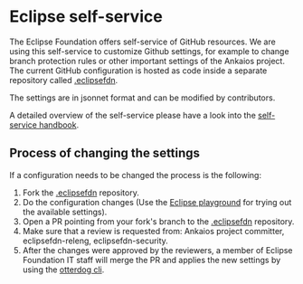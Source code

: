 
# Eclipse self-service

The Eclipse Foundation offers self-service of GitHub resources.
We are using this self-service to customize Github settings, for example to change branch protection rules or other important settings of the Ankaios project.
The current GitHub configuration is hosted as code inside a separate repository called [.eclipsefdn](https://github.com/eclipse-ankaios/.eclipsefdn).

The settings are in jsonnet format and can be modified by contributors.

A detailed overview of the self-service please have a look into the [self-service handbook](https://www.eclipse.org/projects/handbook/#resources-github-self-service).

## Process of changing the settings

If a configuration needs to be changed the process is the following:

1. Fork the [.eclipsefdn](https://github.com/eclipse-ankaios/.eclipsefdn) repository.
2. Do the configuration changes (Use the [Eclipse playground](https://otterdog.eclipse.org/organizations/eclipse-ankaios/playground) for trying out the available settings).
3. Open a PR pointing from your fork's branch to the [.eclipsefdn](https://github.com/eclipse-ankaios/.eclipsefdn) repository.
4. Make sure that a review is requested from: Ankaios project committer, eclipsefdn-releng, eclipsefdn-security.
5. After the changes were approved by the reviewers, a member of Eclipse Foundation IT staff will merge the PR and applies the new settings by using the [otterdog cli](https://otterdog.readthedocs.io/en/latest/).
